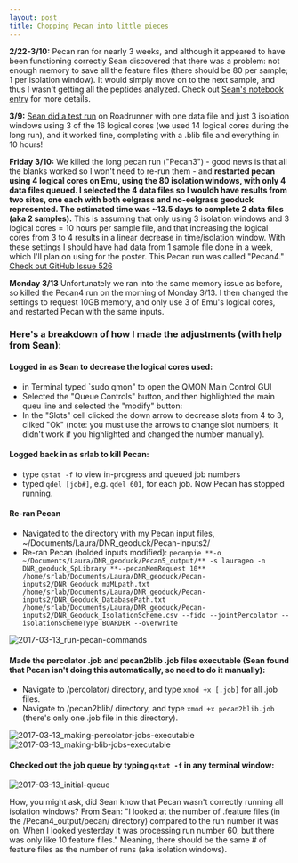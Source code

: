 ```yaml
---
layout: post
title: Chopping Pecan into little pieces
---
```


**2/22-3/10:** Pecan ran for nearly 3 weeks, and although it appeared to have been functioning correctly Sean discovered that there was a problem: not enough memory to save all the feature files (there should be 80 per sample; 1 per isolation window). It would simply move on to the next sample, and thus I wasn't getting all the peptides analyzed. Check out [Sean's notebook entry](https://genefish.wordpress.com/2017/03/11/proteomics/) for more details.

**3/9:** [Sean did a test run](https://genefish.wordpress.com/2017/03/10/success-with-pecan/) on Roadrunner with one data file and just 3 isolation windows using 3 of the 16 logical cores (we used 14 logical cores during the long run), and it worked fine, completing with a .blib file and everything in 10 hours!

**Friday 3/10:** We killed the long pecan run ("Pecan3") - good news is that all the blanks worked so I won't need to re-run them - and **restarted pecan using 4 logical cores on Emu, using the 80 isolation windows, with only 4 data files queued. I selected the 4 data files so I wouldh have results from two sites, one each with both eelgrass and no-eelgrass geoduck represented. The estimated time was ~13.5 days to complete 2 data files (aka 2 samples).** This is assuming that only using 3 isolation windows and 3 logical cores = 10 hours per sample file, and that increasing the logical cores from 3 to 4 results in a linear decrease in time/isolation window. With these settings I should have had data from 1 sample file done in a week, which I'll plan on using for the poster. This Pecan run was called "Pecan4." [Check out GitHub Issue 526](https://github.com/sr320/LabDocs/issues/526)

**Monday 3/13** Unfortunately we ran into the same memory issue as before, so killed the Pecan4 run on the morning of Monday 3/13.  I then changed the settings to request 10GB memory, and only use 3 of Emu's logical cores, and restarted Pecan with the same inputs. 

### Here's a breakdown of how I made the adjustments (with help from Sean):

#### Logged in as Sean to decrease the logical cores used:  
   * in Terminal typed `sudo qmon" to open the QMON Main Control GUI  
   * Selected the "Queue Controls" button, and then highlighted the main queu line and selected the "modify" button:  
   * In the "Slots" cell clicked the down arrow to decrease slots from 4 to 3, cliked "Ok" (note: you must use the arrows to change slot numbers; it didn't work if you highlighted and changed the number manually).   

#### Logged back in as srlab to kill Pecan:  
   * type `qstat -f` to view in-progress and queued job numbers  
   * typed `qdel [job#]`, e.g. `qdel 601`, for each job. Now Pecan has stopped running.  

#### Re-ran Pecan  
   * Navigated to the directory with my Pecan input files, ~/Documents/Laura/DNR_geoduck/Pecan-inputs2/  
   * Re-ran Pecan (bolded inputs modified):
      `pecanpie **-o ~/Documents/Laura/DNR_geoduck/Pecan5_output/** -s laurageo -n DNR_geoduck_SpLibrary **--pecanMemRequest 10** /home/srlab/Documents/Laura/DNR_geoduck/Pecan-inputs2/DNR_Geoduck_mzMLpath.txt /home/srlab/Documents/Laura/DNR_geoduck/Pecan-inputs2/DNR_Geoduck_DatabasePath.txt /home/srlab/Documents/Laura/DNR_geoduck/Pecan-inputs2/DNR_Geoduck_IsolationScheme.csv --fido --jointPercolator --isolationSchemeType BOARDER --overwrite` 

  ![2017-03-13_run-pecan-commands](https://cloud.githubusercontent.com/assets/17264765/23874729/f0581ebe-07f3-11e7-95cb-4cca6ad75ac5.png)
     
#### Made the percolator .job and pecan2blib .job files executable (Sean found that Pecan isn't doing this automatically, so need to do it manually):  
   * Navigate to /percolator/ directory, and type `xmod +x [.job]` for all .job files.  
   * Navigate to /pecan2blib/ directory, and type `xmod +x pecan2blib.job` (there's only one .job file in this directory).  
     
   ![2017-03-13_making-percolator-jobs-executable](https://cloud.githubusercontent.com/assets/17264765/23875173/b1e8bfa6-07f5-11e7-8f12-d086db2c702e.png)
   ![2017-03-13_making-blib-jobs-executable](https://cloud.githubusercontent.com/assets/17264765/23875176/b333d2c4-07f5-11e7-8582-bca20f8af23e.png)
     
#### Checked out the job queue by typing `qstat -f` in any terminal window:  

  ![2017-03-13_initial-queue](https://cloud.githubusercontent.com/assets/17264765/23874865/78cd44e0-07f4-11e7-82b5-772af04d1439.png)

How, you might ask, did Sean know that Pecan wasn't correctly running all isolation windows? From Sean: "I looked at the number of .feature files (in the /Pecan4_output/pecan/ directory) compared to the run number it was on. When I looked yesterday it was processing run number 60, but there was only like 10 feature files." Meaning, there should be the same # of feature files as the number of runs (aka isolation windows). 
